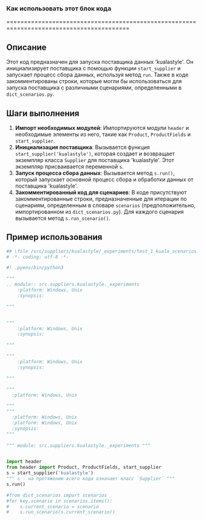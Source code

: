 ### Как использовать этот блок кода
=========================================================================================

Описание
-------------------------
Этот код предназначен для запуска поставщика данных 'kualastyle'. Он инициализирует поставщика с помощью функции `start_supplier` и запускает процесс сбора данных, используя метод `run`. Также в коде закомментированы строки, которые могли бы использоваться для запуска поставщика с различными сценариями, определенными в `dict_scenarios.py`.

Шаги выполнения
-------------------------
1. **Импорт необходимых модулей**: Импортируются модули `header` и необходимые элементы из него, такие как `Product`, `ProductFields` и `start_supplier`.
2. **Инициализация поставщика**: Вызывается функция `start_supplier('kualastyle')`, которая создает и возвращает экземпляр класса `Supplier` для поставщика 'kualastyle'. Этот экземпляр присваивается переменной `s`.
3. **Запуск процесса сбора данных**: Вызывается метод `s.run()`, который запускает основной процесс сбора и обработки данных от поставщика 'kualastyle'.
4. **Закомментированный код для сценариев**: В коде присутствуют закомментированные строки, предназначенные для итерации по сценариям, определенным в словаре `scenarios` (предположительно, импортированном из `dict_scenarios.py`). Для каждого сценария вызывается метод `s.run_scenario()`.

Пример использования
-------------------------

```python
## \file /src/suppliers/kualastyle/_experiments/test_1_kuala_scenarios.py
# -*- coding: utf-8 -*-

#! .pyenv/bin/python3

"""
.. module:: src.suppliers.kualastyle._experiments 
	:platform: Windows, Unix
	:synopsis:

"""


"""
	:platform: Windows, Unix
	:synopsis:

"""

"""
	:platform: Windows, Unix
	:synopsis:

"""

"""
  :platform: Windows, Unix

"""
"""
  :platform: Windows, Unix
  :platform: Windows, Unix
  :synopsis:
"""
  
""" module: src.suppliers.kualastyle._experiments """


import header
from header import Product, ProductFields, start_supplier
s = start_supplier('kualastyle')
""" s - на протяжении всего кода означает класс `Supplier` """
s.run()

#from dict_scenarios import scenarios
#for key,scenario in scenarios.items(): 
#    s.current_scenario = scenario
#    s.run_scenario(s.current_scenario))